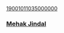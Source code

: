 <a class="card" href="#">
<div class="card__background"></div>
<div class="card__content">
    <p class="card__category">19001011035000000</p>
    <h3 class="card__heading">Mehak Jindal</h3>
</div>
</a>
